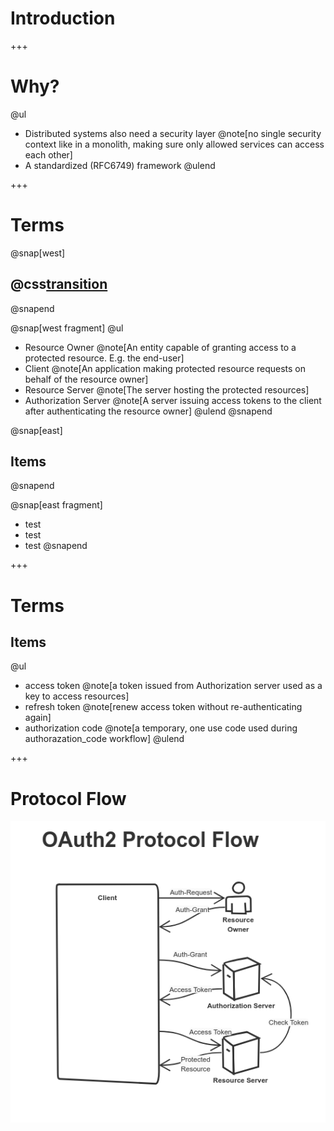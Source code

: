 # Introduction

+++

# Why?

@ul
- Distributed systems also need a security layer @note[no single security context like in a monolith, making sure only allowed services can access each other]
- A standardized (RFC6749) framework
@ulend

+++
# Terms

@snap[west]
## @css[transition](Players)
@snapend

@snap[west fragment]
@ul

- Resource Owner @note[An entity capable of granting access to a protected resource. E.g. the end-user]
- Client @note[An application making protected resource requests on behalf of the resource owner]
- Resource Server @note[The server hosting the protected resources]
- Authorization Server @note[A server issuing access tokens to the client after authenticating the resource owner]
@ulend
@snapend

@snap[east]
## Items
@snapend

@snap[east fragment]
- test
- test
- test
@snapend

+++ 
# Terms

## Items
@ul
- access token @note[a token issued from Authorization server used as a key to access resources]
- refresh token @note[renew access token without re-authenticating again]
- authorization code @note[a temporary, one use code used during authorazation_code workflow]
@ulend

+++

# Protocol Flow
![Protocol flow](assets/img/abstract%20OAuth2%20protocol%20flow.png)

